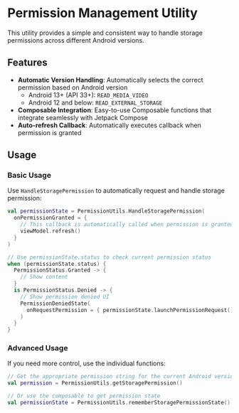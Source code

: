# Permission Management Utility

This utility provides a simple and consistent way to handle storage permissions across different
Android versions.

## Features

- **Automatic Version Handling**: Automatically selects the correct permission based on Android
  version
    - Android 13+ (API 33+): `READ_MEDIA_VIDEO`
    - Android 12 and below: `READ_EXTERNAL_STORAGE`
- **Composable Integration**: Easy-to-use Composable functions that integrate seamlessly with
  Jetpack Compose
- **Auto-refresh Callback**: Automatically executes callback when permission is granted

## Usage

### Basic Usage

Use `HandleStoragePermission` to automatically request and handle storage permission:

```kotlin
val permissionState = PermissionUtils.HandleStoragePermission(
  onPermissionGranted = { 
    // This callback is automatically called when permission is granted
    viewModel.refresh()
  }
)

// Use permissionState.status to check current permission status
when (permissionState.status) {
  PermissionStatus.Granted -> {
    // Show content
  }
  is PermissionStatus.Denied -> {
    // Show permission denied UI
    PermissionDeniedState(
      onRequestPermission = { permissionState.launchPermissionRequest() }
    )
  }
}
```

### Advanced Usage

If you need more control, use the individual functions:

```kotlin
// Get the appropriate permission string for the current Android version
val permission = PermissionUtils.getStoragePermission()

// Or use the composable to get permission state
val permissionState = PermissionUtils.rememberStoragePermissionState()
```
